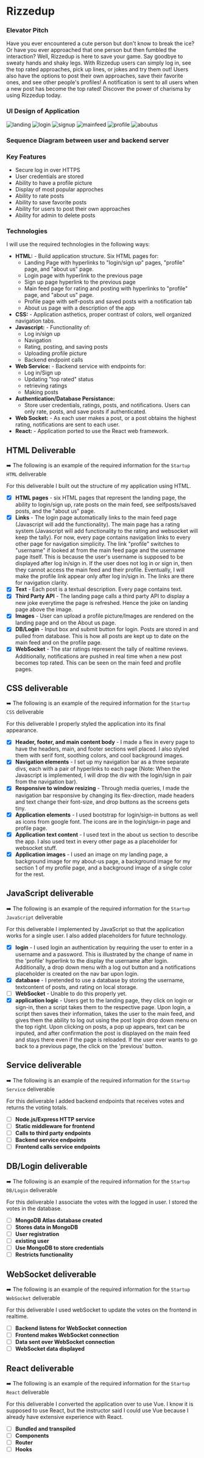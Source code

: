 # Rizzedup
### Elevator Pitch
Have you ever encountered a cute person but don't know to break the ice? Or have you ever approached that one person but then fumbled the interaction? Well, Rizzedup is here to save your game. Say goodbye to sweaty hands and shaky legs. With Rizzedup users can simply log in, see the top rated approaches, pick up lines, or jokes and try them out! Users also have the options to post their own approaches, save their favorite ones, and see other people's profiles! A notification is sent to all users when a new post has become the top rated! Discover the power of charisma by using Rizzedup today.

### UI Design of Application

![landing](https://github.com/Samuelsotogit/Startup/assets/156238134/9641298d-840b-4463-8516-07e176fbb846)
![login](https://github.com/Samuelsotogit/Startup/assets/156238134/8c7ca908-b45a-4ac4-b7a7-438da85f1005)
![signup](https://github.com/Samuelsotogit/Startup/assets/156238134/c74e4d91-3ea0-44a6-b376-894570da07ef)
![mainfeed](https://github.com/Samuelsotogit/Startup/assets/156238134/c133e193-9c09-47a1-a64e-1f08d3955dd1)
![profile](https://github.com/Samuelsotogit/Startup/assets/156238134/d3f06347-c7af-45c0-816d-fa41f8bacc03)
![aboutus](https://github.com/Samuelsotogit/Startup/assets/156238134/6651a153-cac2-409f-96bc-505735127a9c)

### Sequence Diagram between user and backend server

### Key Features
- Secure log in over HTTPS
- User credentials are stored
- Ability to have a profile picture
- Display of most popular approches
- Ability to rate posts
- Ability to save favorite posts
- Ability for users to post their own approaches
- Ability for admin to delete posts

### Technologies

I will use the required technologies in the following ways:

- **HTML:** - Build application structure. Six HTML pages for:
  - Landing Page with hyperlinks to "login/sign up" pages, "profile" page, and "about us" page.
  - Login page with hyperlink to the previous page
  - Sign up page hyperlink to the previous page
  - Main feed page for rating and posting with hyperlinks to "profile" page, and "about us" page.
  - Profile page with self-posts and saved posts with a notification tab
  - About us page with a description of the app 
- **CSS:** - Application asthetics, proper contrast of colors, well organized navigation tabs.
- **Javascript:** - Functionality of:
  - Log in/sign up
  - Navigation
  - Rating, posting, and saving posts
  - Uploading profile picture
  - Backend endpoint calls
- **Web Service:** - Backend service with endpoints for:
  - Log in/Sign up
  - Updating "top rated" status
  - retrieving ratings
  - Making posts
- **Authentication/Database Persistance:**
  - Store user credentials, ratings, posts, and notifications. Users can only rate, posts, and save posts if authenticated.
- **Web Socket:** - As each user makes a post, or a post obtains the highest rating, notifications are sent to each user.
- **React:** - Application ported to use the React web framework.

## HTML Deliverable

➡️ The following is an example of the required information for the `Startup HTML` deliverable

For this deliverable I built out the structure of my application using HTML.

- [x] **HTML pages** - six HTML pages that represent the landing page, the ability to login/sign up, rate posts on the main feed, see selfposts/saved posts, and the "about us" page.
- [x] **Links** - The login page automatically links to the main feed page (Javascript will add the functionality). The main page has a rating system (Javascript will add functionality to the rating and websocket will keep the tally). For now, every page contains navigation links to every other page for navigation simplicity. The link "profile" switches to "username" if looked at from the main feed page and the username page itself. This is because the user's username is supposed to be displayed after log in/sign in. If the user does not log in or sign in, then they cannot access the main feed and their profile. Eventually, I will make the profile link appear only after log in/sign in. The links are there for navigation clarity.
- [x] **Text** - Each post is a textual description. Every page contains text.
- [x] **Third Party API** - The landing page calls a third party API to display a new joke everytime the page is refreshed. Hence the joke on landing page above the image.
- [x] **Images** - User can upload a profile picture/Images are rendered on the landing page and on the About us page.
- [x] **DB/Login** - Input box and submit button for login. Posts are stored in and pulled from database. This is how all posts are kept up to date on the main feed and on the profile page.
- [x] **WebSocket** - The star ratings represent the tally of realtime reviews. Additionally, notifications are pushed in real time when a new post becomes top rated. This can be seen on the main feed and profile pages.

## CSS deliverable

➡️ The following is an example of the required information for the `Startup CSS` deliverable

For this deliverable I properly styled the application into its final appearance.

- [x] **Header, footer, and main content body** - I made a flex in every page to have the headers, main, and footer sections well placed. I also styled them with serif font, soothing colors, and cool background images.
- [x] **Navigation elements** - I set up my navigation bar as a three separate divs, each with a pair of hyperlinks to each page (Note: When the Javascript is implemented, I will drop the div with the login/sign in pair from the navigation bar).
- [x] **Responsive to window resizing** - Through media queries, I made the navigation bar responsive by changing its flex-direction, made headers and text change their font-size, and drop buttons as the screens gets tiny. 
- [x] **Application elements** - I used bootstrap for login/sign-in buttons as well as icons from google font. The icons are in the login/sign-in page and profile page.
- [x] **Application text content** - I used text in the about us section to describe the app. I also used text in every other page as a placeholder for websocket stuff.
- [x] **Application images** - I used an image on my landing page, a background image for my about-us page, a background image for my section 1 of my profile page, and a background image of a single color for the rest.

## JavaScript deliverable

➡️ The following is an example of the required information for the `Startup JavaScript` deliverable

For this deliverable I implemented by JavaScript so that the application works for a single user. I also added placeholders for future technology.

- [x] **login** - I used login an authentication by requiring the user to enter in a username and a password. This is illustrated by the change of name in the 'profile' hyperlink to the display the username after login. Additionally, a drop down menu with a log out button and a notifications placeholder is created on the nav bar upon login.
- [x] **database** - I pretended to use a database by storing the username, textcontent of posts, and rating on local storage.
- [ ] **WebSocket** - Unable to do this properly yet.
- [x] **application logic** - Users get to the landing page, they click on login or sign-in, then a script takes them to the respective page. Upon login, a script then saves their information, takes the user to the main feed, and gives them the ability to log out using the post login drop down menu on the top right. Upon clicking on posts, a pop up appears, text can be inputed, and after confirmation the post is displayed on the main feed and stays there even if the page is reloaded. If the user ever wants to go back to a previous page, the click on the 'previous' button.  

## Service deliverable

➡️ The following is an example of the required information for the `Startup Service` deliverable

For this deliverable I added backend endpoints that receives votes and returns the voting totals.

- [ ] **Node.js/Express HTTP service**
- [ ] **Static middleware for frontend**
- [ ] **Calls to third party endpoints**
- [ ] **Backend service endpoints**
- [ ] **Frontend calls service endpoints**

## DB/Login deliverable

➡️ The following is an example of the required information for the `Startup DB/Login` deliverable

For this deliverable I associate the votes with the logged in user. I stored the votes in the database.

- [ ] **MongoDB Atlas database created**
- [ ] **Stores data in MongoDB**
- [ ] **User registration**
- [ ] **existing user**
- [ ] **Use MongoDB to store credentials**
- [ ] **Restricts functionality**

## WebSocket deliverable

➡️ The following is an example of the required information for the `Startup WebSocket` deliverable

For this deliverable I used webSocket to update the votes on the frontend in realtime.

- [ ] **Backend listens for WebSocket connection**
- [ ] **Frontend makes WebSocket connection**
- [ ] **Data sent over WebSocket connection**
- [ ] **WebSocket data displayed** 

## React deliverable

➡️ The following is an example of the required information for the `Startup React` deliverable

For this deliverable I converted the application over to use Vue. I know it is supposed to use React, but the instructor said I could use Vue because I already have extensive experience with React.

- [ ] **Bundled and transpiled**
- [ ] **Components**
- [ ] **Router**
- [ ] **Hooks**
